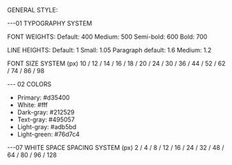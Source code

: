 GENERAL STYLE:

---01 TYPOGRAPHY SYSTEM

FONT WEIGHTS:
Default: 400
Medium: 500
Semi-bold: 600
Bold: 700

LINE HEIGHTS:
Default: 1
Small: 1.05
Paragraph default: 1.6
Medium: 1.2

FONT SIZE SYSTEM (px)
10 / 12 / 14 / 16 / 18 / 20 / 24 / 30 / 36 / 44 / 52 / 62 / 74 / 86 / 98

--- 02 COLORS

- Primary:     #d35400
- White:       #fff
- Dark-gray:   #212529
- Text-gray:   #495057
- Light-gray:  #adb5bd
- Light-green: #76d7c4

---07 WHITE SPACE
SPACING SYSTEM (px)
2 / 4 / 8 / 12 / 16 / 24 / 32 / 48 / 64 / 80 / 96 / 128
